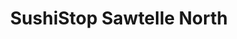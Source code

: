 ---
layout: place
title: "SushiStop Sawtelle North"
permalink: /california/los-angeles/sushistop-sawtelle-north.html
stateAbbr: CA
stateName: California
cityName: Los Angeles
seo:
  name: "SushiStop Sawtelle North"
  type: Restaurant
  links: https://sushistop.com/locations/sawtelle-north/
description: "SushiStop Sawtelle North serves delicious sushi in Los Angeles, California. Try fresh Japanese dishes for a great dining experience. "
place_id: ChIJc8oe33S7woARydw9HbWq-lA
photos:
  - name: >-
      places/ChIJc8oe33S7woARydw9HbWq-lA/photos/AeeoHcK3Iqgr4UUqShkHbXQMgoMvVsR06wUY8kkbdvGSu7_ia4a8ik9AB55OXGXlSkn2QKkg6n6Mg0xq8ld-ZgexsP5V2DIICc2sHT3GmBzYUgNwfNFEtQygazeVbm1iNgAHOofRhyKKXRfz0MrBt29X8Xb1T7q2wY_DkDagkYRnFTSNAC5dtIc3zKMB118BDn_1QrFlvzpnNBVfp6BlKFHTyHJam9YE3HJ73v17uFLjEl62837PqFhpBsE-3f35PTiKGzF-e3HXFYL3erZ00L8WeP8qSZA5YDe-AaYsFCjgN28
    widthPx: 2601
    heightPx: 3901
    authorAttributions:
      - displayName: SushiStop Sawtelle North
        uri: https://maps.google.com/maps/contrib/117347492816223951152
        photoUri: >-
          https://lh3.googleusercontent.com/a-/ALV-UjWrhUnP2vnrFMNrZssK7qyiLTndKL51ACsEKeAEA9yY3vCYSQ=s100-p-k-no-mo
    flagContentUri: >-
      https://www.google.com/local/imagery/report/?cb_client=maps_api_places.places_api&image_key=!1e10!2sAF1QipNxBffPBmi6lWCflVSxSNHevvAFGLjWZr0W0l4&hl=en-US
    googleMapsUri: >-
      https://www.google.com/maps/place//data=!3m4!1e2!3m2!1sAF1QipNxBffPBmi6lWCflVSxSNHevvAFGLjWZr0W0l4!2e10!4m2!3m1!1s0x80c2bb74df1eca73:0x50faaab51d3ddcc9
  - name: >-
      places/ChIJc8oe33S7woARydw9HbWq-lA/photos/AeeoHcLkKHgcdqEPrX12q5GANbH5KD283mgzksjTMheFeIIwL_YerXmuMqyACy-nRrKi26kyuk-BP9iDIX96ozvB8IJyohzbq5YalkQDrfEyeNZCjSdWVzuznoMXMmpFxfAU6VdwdK0qXe-W7U-opDi_xIiNtJfVMV7D3ulOPVC9aH4W-u743WVvnCxHvE64qtj2wEk4Y1qJurU599IsaXsIAjJKZxYhWMxFFDUDdPVAPcq2XPoM6qZnwo60ujulMCJwWzR3wclzZgn_lJFMB7XnW9OTynOaB4jot-6oY2lzhjw
    widthPx: 4800
    heightPx: 3200
    authorAttributions:
      - displayName: SushiStop Sawtelle North
        uri: https://maps.google.com/maps/contrib/117347492816223951152
        photoUri: >-
          https://lh3.googleusercontent.com/a-/ALV-UjWrhUnP2vnrFMNrZssK7qyiLTndKL51ACsEKeAEA9yY3vCYSQ=s100-p-k-no-mo
    flagContentUri: >-
      https://www.google.com/local/imagery/report/?cb_client=maps_api_places.places_api&image_key=!1e10!2sAF1QipP8Tb4BIzr_TR0A8hG4oksLBe1KMzfRz6_pWMQ&hl=en-US
    googleMapsUri: >-
      https://www.google.com/maps/place//data=!3m4!1e2!3m2!1sAF1QipP8Tb4BIzr_TR0A8hG4oksLBe1KMzfRz6_pWMQ!2e10!4m2!3m1!1s0x80c2bb74df1eca73:0x50faaab51d3ddcc9
  - name: >-
      places/ChIJc8oe33S7woARydw9HbWq-lA/photos/AeeoHcLeLcV_n6OwoT0fk5k-eaGoz0iWEAFNlSZzCjlAn-bXRzK6s6KzYrZeP1roMcgaNE8nsvRCKA76X2VZK-uWVQFYYego5oHOjzSWn0E6RgDlyIHmePIq1b-7_mPI56HDfo90OX-YZJc3vRc7CwkvlP1eJ2EmjYwZOPN5ZZsEjSf7ivZGj5Yx3SHTk_yeQW3FU7xZLmtZzwInHsKE9JYO_L7Q4_xpyqixs_NNg8Y4s1_XNyswIP_1aduWLz_sP4J80T4J7YA2hdBwfHLrEbt6bQNf-805iO57l-nvBmstV461hPiR9v-8ZnLplCRBhKyrbv6oxCc6X2v8isI07QIavC11DPOVh7EjXMduhLLXUTJj7oOaQ0WUZm2t6ZJArfGbY828y-y1iUkwuGEfFMg0eBBGA_WbY6hG1hfI_UNJD5quqiV6
    widthPx: 3024
    heightPx: 3024
    authorAttributions:
      - displayName: Sam Hosein
        uri: https://maps.google.com/maps/contrib/109265324261145870236
        photoUri: >-
          https://lh3.googleusercontent.com/a-/ALV-UjVfE8yeu6dZBn1HA9MPqY_Ope63pKaKRqJ14cvUGGN5JhtJy4oV_g=s100-p-k-no-mo
    flagContentUri: >-
      https://www.google.com/local/imagery/report/?cb_client=maps_api_places.places_api&image_key=!1e10!2sCIHM0ogKEICAgICT8sPowgE&hl=en-US
    googleMapsUri: >-
      https://www.google.com/maps/place//data=!3m4!1e2!3m2!1sCIHM0ogKEICAgICT8sPowgE!2e10!4m2!3m1!1s0x80c2bb74df1eca73:0x50faaab51d3ddcc9
  - name: >-
      places/ChIJc8oe33S7woARydw9HbWq-lA/photos/AeeoHcKjIxYeyHI19-doTIqDtYEbavp9_SRxx0XMSInkyRagwAuzAJameerXSWcJpmBEIwJUnNwa41JEcQZx0fjd-gwqnjGylIdqJpmUgRkprxP-fvAhp6GKGOPqbyFwDqr3ZoFvOryV0LFkeyCJo7GITbNb6Oc0Iu-2quIsmFNW8ZOyoeUr2GLTWY1N3f7bcIW8QTjI8WXeG7YETimdtGEqADRIdHbwLEQL8HNsnRILL8nVJmUtKC9CAUz3JfipgZxkpnj3Vb1jTs0OsEMBWOwgtaTqmQ13_ofX7ls2mJ-qR3g0iI190SRoaUUXvAoyMJ3k124bnLMG3CaUN3z7Gw8KK1HSfTF_ovIn1Vw9FeK1pvvo4VplMh2POabrJOb-Ohg9ODt1JVJ3c19PDKj-uxCOx235QAQHe-XsEVY7g2dyFsXwdg
    widthPx: 4032
    heightPx: 3024
    authorAttributions:
      - displayName: Ashley Sundquist
        uri: https://maps.google.com/maps/contrib/105797426705734058523
        photoUri: >-
          https://lh3.googleusercontent.com/a-/ALV-UjWeW8ovhHCy_6Q_ZzfixNA6DaZu8flRhf2sWJgv8jra67wlApqD2g=s100-p-k-no-mo
    flagContentUri: >-
      https://www.google.com/local/imagery/report/?cb_client=maps_api_places.places_api&image_key=!1e10!2sCIHM0ogKEICAgIDfpP_EEA&hl=en-US
    googleMapsUri: >-
      https://www.google.com/maps/place//data=!3m4!1e2!3m2!1sCIHM0ogKEICAgIDfpP_EEA!2e10!4m2!3m1!1s0x80c2bb74df1eca73:0x50faaab51d3ddcc9
  - name: >-
      places/ChIJc8oe33S7woARydw9HbWq-lA/photos/AeeoHcK7XXM8_yDTTAKhu3jedgx1yHeDn-W7-Y_-fASyozGieZ2SHJfsXqi2B0IhHmIqJjv1uctdo8c0f7g8KAlVXpz5hymtdD4kGHxFFnECDJv6fV6ACMeh16PouUQoym0gs-bPENrpGmue6rZhfhgcs_F2IK1SkBfPqCXh6EdZVS1uId_pyadj80T7nJpsAZVNo9zZZzEbAcDDRHUILcaTIUzPdeAFmdgTn8AXEJYjhVS9X7cCPsdWIQ3d24fXVGewWzMb3pnhZc47NJKUqLXWviudyxf0ST7DC4CbShGrpZGZr9Hpj5qXwctgJK7oaTSDtUVFo7Tx_H2rZqn6rKh3SnaXlOLTLmIEzyjjLaS_4ukncsYQl3z83kj5jMv_asgmCPUCONxkSoJ6z2-L3xHURnHIQpZDq8-NJUTtM0D3M-QCRw
    widthPx: 3072
    heightPx: 4080
    authorAttributions:
      - displayName: Mary Born
        uri: https://maps.google.com/maps/contrib/117481652557883753938
        photoUri: >-
          https://lh3.googleusercontent.com/a-/ALV-UjUCwT4EY8TClxqu7-kPBAzCyePSG8DvKJS9I8vp7BgQjYqhmPY=s100-p-k-no-mo
    flagContentUri: >-
      https://www.google.com/local/imagery/report/?cb_client=maps_api_places.places_api&image_key=!1e10!2sCIHM0ogKEICAgID3ne7lHg&hl=en-US
    googleMapsUri: >-
      https://www.google.com/maps/place//data=!3m4!1e2!3m2!1sCIHM0ogKEICAgID3ne7lHg!2e10!4m2!3m1!1s0x80c2bb74df1eca73:0x50faaab51d3ddcc9
  - name: >-
      places/ChIJc8oe33S7woARydw9HbWq-lA/photos/AeeoHcKSdGfMWKzvOl5D0Li9P8t8EWEF2m21UJ6V8mcNkXIzGHd79ldn_EEyC3Feo6G90uaOmMq7iUBMcakreoGdyTmUG466gcc5c6lV902CKS2pmszEpuB9aV26DMkxB6UtPMQSjQhYuP0ZvbRntoMfaaIgdd-TrnlPE6OCworl-bQqNeU4VOz3uhcEIjGN7dBadfCFApgIJ6uU3G5SJeUK6T64aL0HH-w8qKsYXjAx7vT9tBXu5ocod1HFyVP3IMLXcrtX3tguBPpo5mbOZILh5rUE3gLMMmo1GMhF8t6PrBzeAQSc_OHxg2tZExlEEs1sOfsmZClizgKrbDWKbg-Q4o9BVsWehz6iie6anwyFlchFvQkwDlWdrkKGJA3VDzh-v4Ti7v_Ibbl0MayLoAbMwD3e6grd7tBvGK0EEx8As3zNqA
    widthPx: 4048
    heightPx: 3036
    authorAttributions:
      - displayName: Denton Wong
        uri: https://maps.google.com/maps/contrib/106790186418430143331
        photoUri: >-
          https://lh3.googleusercontent.com/a/ACg8ocKJmeGRKB7AUJ_3Of3W9APiAaFT0fe9scbCtjEeJBGbg06PSQ=s100-p-k-no-mo
    flagContentUri: >-
      https://www.google.com/local/imagery/report/?cb_client=maps_api_places.places_api&image_key=!1e10!2sCIHM0ogKEICAgID4yPL0Pw&hl=en-US
    googleMapsUri: >-
      https://www.google.com/maps/place//data=!3m4!1e2!3m2!1sCIHM0ogKEICAgID4yPL0Pw!2e10!4m2!3m1!1s0x80c2bb74df1eca73:0x50faaab51d3ddcc9
  - name: >-
      places/ChIJc8oe33S7woARydw9HbWq-lA/photos/AeeoHcKMgbZaKiieGnm3Kt1Q4t7KJ0kUwJYhpY_dcF-PGqToLnPu14jCmT1wHtanyjeG_KRe7EbUx2T0aqCVffIXvOEu5m1UPmwhMmv4yorbfnfGTb9j_TAX3ttkIxwEdaW2etU2cCA3WC2ZfyYgGWd9wuQzaCosPnKR7c99nwaFYMrnn3MWa6Msjsu5S6VxFJ6zzwfeJNW2Zv1QNuEGNM42KOntvsmkHCDIwn3qHD6LqJPmUK4N8r22EU16U_OiT1ciDycYaHkTxAKkBgAnorfY6O9n_mhQpnKJiWTHM_pv3kRwuU_ITxfrD5Vc6uJrduuyO_HSqfTL6HT740eo1NJ8u4T50k38IcoMksp8dGZ-E_NadcPjHhAvoCInS_zLuX111OMlpDrNitKrbGnyxCudDDLLojKh8dpbQRGBiSiwJJ1yGLg6
    widthPx: 3024
    heightPx: 3363
    authorAttributions:
      - displayName: Sam Hosein
        uri: https://maps.google.com/maps/contrib/109265324261145870236
        photoUri: >-
          https://lh3.googleusercontent.com/a-/ALV-UjVfE8yeu6dZBn1HA9MPqY_Ope63pKaKRqJ14cvUGGN5JhtJy4oV_g=s100-p-k-no-mo
    flagContentUri: >-
      https://www.google.com/local/imagery/report/?cb_client=maps_api_places.places_api&image_key=!1e10!2sCIHM0ogKEICAgICT8sPoggE&hl=en-US
    googleMapsUri: >-
      https://www.google.com/maps/place//data=!3m4!1e2!3m2!1sCIHM0ogKEICAgICT8sPoggE!2e10!4m2!3m1!1s0x80c2bb74df1eca73:0x50faaab51d3ddcc9
  - name: >-
      places/ChIJc8oe33S7woARydw9HbWq-lA/photos/AeeoHcIzh5cZdeDm8J13mcIaeH0MemFrtZ0cYMseIF3XNYcE-hmSgpVtcJoPTRrJ5NeCyFMKeqjarljVbx4sEContmMi1G9tI0p1HmkUgJP7ByNhVt4Cj0HVWDTMDdrF_MMLn9B2gGxiKiGoOg2lUuNhqCPIVXjNi2X3CU9zMbobPkvQ-_38hj6dV0Qnzbvn1lo528cC1ZT7alQzxHVYaeel-BXykKnEK3AYKW-PXRErHCzwgfOLBaF55zP0XVrkNNVCHHJ2eZqpw37QWARKyYY6Uqlxa_y-wKW3hp-2xZpkx5qhnng0ERqptF5xqOTmDc7qMKIDyclS9caihSrumnBeNgLqeytuw-kTGowIF48GdU48OkQGWqXqtXkIixCoWsURAn_Y7AEpsx-7lF-uucqSXMCm9Aidx5gF6Ibs4flj4aMYq55w
    widthPx: 4032
    heightPx: 3024
    authorAttributions:
      - displayName: ali
        uri: https://maps.google.com/maps/contrib/102318806110661328381
        photoUri: >-
          https://lh3.googleusercontent.com/a-/ALV-UjVh4tsLEGDSnti9q32-k-Yd4GxXS41ZGvNhzAxg2YwiWNcFWH4=s100-p-k-no-mo
    flagContentUri: >-
      https://www.google.com/local/imagery/report/?cb_client=maps_api_places.places_api&image_key=!1e10!2sCIHM0ogKEICAgICWi-LNngE&hl=en-US
    googleMapsUri: >-
      https://www.google.com/maps/place//data=!3m4!1e2!3m2!1sCIHM0ogKEICAgICWi-LNngE!2e10!4m2!3m1!1s0x80c2bb74df1eca73:0x50faaab51d3ddcc9
  - name: >-
      places/ChIJc8oe33S7woARydw9HbWq-lA/photos/AeeoHcLB7w7naQN5eKgpLlLrQ_jTi2ZG5ljj8nxgoBM3xqR14CBlWjmaqMbgVV3eIZLwwQGXGSDNQ7qkc2MgOFAeFGIuwQsVxT1pvq1ahG3Q8HKVqiRWwDnp2cASRZkM-hON2w6F7LyhOGt2A06GmMHnPJiU_EmrTXV0EfjA0L1816Iiy4TtBfqVTB6__dCBAFKmZ6RFHXI71Rq988iHGDdyDX0Rtf9XbEcXZzT8ba1bn2dj5ubaGOpN4sWJlhHN6kpLsXKjGV4hroh0fpfeEMibLrWRdqhlUlkYZiKbyPmYPGk
    widthPx: 4800
    heightPx: 3200
    authorAttributions:
      - displayName: SushiStop Sawtelle North
        uri: https://maps.google.com/maps/contrib/117347492816223951152
        photoUri: >-
          https://lh3.googleusercontent.com/a-/ALV-UjWrhUnP2vnrFMNrZssK7qyiLTndKL51ACsEKeAEA9yY3vCYSQ=s100-p-k-no-mo
    flagContentUri: >-
      https://www.google.com/local/imagery/report/?cb_client=maps_api_places.places_api&image_key=!1e10!2sAF1QipPV-ByaxwVOX9TNrsxeeIV-UgcJTXY40ij8iug&hl=en-US
    googleMapsUri: >-
      https://www.google.com/maps/place//data=!3m4!1e2!3m2!1sAF1QipPV-ByaxwVOX9TNrsxeeIV-UgcJTXY40ij8iug!2e10!4m2!3m1!1s0x80c2bb74df1eca73:0x50faaab51d3ddcc9
  - name: >-
      places/ChIJc8oe33S7woARydw9HbWq-lA/photos/AeeoHcJWTYEm9ZfI_xT_peQAh_P-3Y-b5e9ec1K5B-g8sBrkymhvj2e2NbOzMVsIYWldZ2u5E3tnTWuANem4iDuKP33QO6F9zVDc55tIRKwPH85YuCCTntU8utQT0rGxmUy1Mno6Ulklff2keOJfHHDJ6f16HQD06_t-3hkPS9Fg9KqbGUnJD-Dt00HeNHQLweqput8U620oE4KF8t4zCpbXxcVkCluGK8F1DB-BgdlG_qmLnj8oF9p9hmOGKSvtUhi9nCn601oxq5u5cWGSAk7Ji_u5SjC_1yaXmvDL1ZUcA5qP0MVo8Md1N0pJTExVcS_tRipLesSijpPJY3rxcGUhZemb1fkf-nX9-l7F0hYYCJomPBzu0WvgYrzyf0cYoU3reRw7QJdR5tEAMp2d1VxbPay4dtyZ0RpcmXPivqq3CyuMuw
    widthPx: 3072
    heightPx: 4080
    authorAttributions:
      - displayName: Jack Galanty
        uri: https://maps.google.com/maps/contrib/113511979004740873063
        photoUri: >-
          https://lh3.googleusercontent.com/a-/ALV-UjVXGOaU7MZYgRb0K8-AGLIMobNXI-VyXmiKcdNw6O4-bEh9bhI2ng=s100-p-k-no-mo
    flagContentUri: >-
      https://www.google.com/local/imagery/report/?cb_client=maps_api_places.places_api&image_key=!1e10!2sCIHM0ogKEICAgICfiqTeJA&hl=en-US
    googleMapsUri: >-
      https://www.google.com/maps/place//data=!3m4!1e2!3m2!1sCIHM0ogKEICAgICfiqTeJA!2e10!4m2!3m1!1s0x80c2bb74df1eca73:0x50faaab51d3ddcc9
address: 2053 Sawtelle Blvd, Los Angeles, CA 90025, USA
street: 2053 Sawtelle Blvd
city: Los Angeles
state: CA
zip: '90025'
country: USA
neighborhood: Sawtelle
latitude: '34.039673'
longitude: '-118.442768'
accessibility_options:
  wheelchairAccessibleParking: true
  wheelchairAccessibleEntrance: true
  wheelchairAccessibleRestroom: true
  wheelchairAccessibleSeating: true
business_status: OPERATIONAL
name: SushiStop Sawtelle North
google_maps_links:
  directionsUri: >-
    https://www.google.com/maps/dir//''/data=!4m7!4m6!1m1!4e2!1m2!1m1!1s0x80c2bb74df1eca73:0x50faaab51d3ddcc9!3e0
  placeUri: https://maps.google.com/?cid=5835163962068294857
  writeAReviewUri: >-
    https://www.google.com/maps/place//data=!4m3!3m2!1s0x80c2bb74df1eca73:0x50faaab51d3ddcc9!12e1
  reviewsUri: >-
    https://www.google.com/maps/place//data=!4m4!3m3!1s0x80c2bb74df1eca73:0x50faaab51d3ddcc9!9m1!1b1
  photosUri: >-
    https://www.google.com/maps/place//data=!4m3!3m2!1s0x80c2bb74df1eca73:0x50faaab51d3ddcc9!10e5
primary_type: Sushi Restaurant
opening_hours:
  regular: null
  current: null
secondary_opening_hours:
  regular:
    weekdayDescriptions: null
    type: null
  current:
    weekdayDescriptions: null
    type: null
phone: (310) 473-3999
price_level: PRICE_LEVEL_INEXPENSIVE
price_range: $20 &ndash; $30
rating: '4.1'
rating_count: 446
website: https://sushistop.com/locations/sawtelle-north/
reviews: null
parking_options: null
payment_options: null
allow_dogs: null
curbside_pickup: null
delivery: null
dine_in: null
good_for_children: null
good_for_groups: null
good_for_sports: null
live_music: null
menu_for_children: null
outdoor_seating: null
reservable: null
restroom: null
serves_beer: null
serves_breakfast: null
serves_brunch: null
serves_cocktails: null
serves_coffee: null
serves_dinner: null
serves_dessert: null
serves_lunch: null
serves_vegetarian_food: null
serves_wine: null
takeout: null
summary: null

---